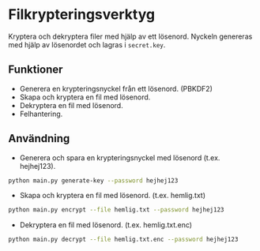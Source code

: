 # Filkrypteringsverktyg

Kryptera och dekryptera filer med hjälp av ett lösenord. Nyckeln genereras med hjälp av lösenordet och lagras i `secret.key`.

## Funktioner

- Generera en krypteringsnyckel från ett lösenord. (PBKDF2)
- Skapa och kryptera en fil med lösenord.
- Dekryptera en fil med lösenord.
- Felhantering.

## Användning

- Generera och spara en krypteringsnyckel med lösenord (t.ex. hejhej123).
```bash
python main.py generate-key --password hejhej123
```

- Skapa och kryptera en fil med lösenord. (t.ex. hemlig.txt)
```bash
python main.py encrypt --file hemlig.txt --password hejhej123
```
- Dekryptera en fil med lösenord. (t.ex. hemlig.txt.enc)
```bash
python main.py decrypt --file hemlig.txt.enc --password hejhej123
```
